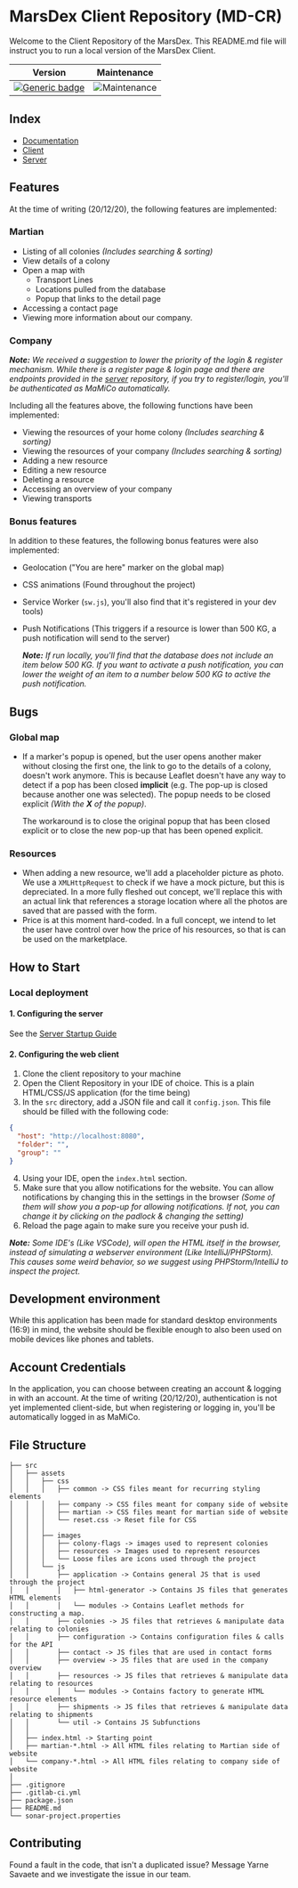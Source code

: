 # MarsDex Client Repository (MD-CR)
Welcome to the Client Repository of the MarsDex. This README.md file will instruct you to run a local version of the MarsDex Client.

|Version|Maintenance|
|---|---|
|[![Generic badge](https://img.shields.io/badge/Version-Live-blue.svg)](https://shields.io/)|![Maintenance](https://img.shields.io/badge/Maintained%3F-yes-green.svg)|

## Index
- [Documentation](https://github.com/BT-Creator/MarsDex-Documentation)
- [Client](https://github.com/BT-Creator/MarsDex-Client)
- [Server](https://github.com/BT-Creator/MarsDex-Server)
  
## Features
At the time of writing (20/12/20), the following features are implemented:
### Martian
- Listing of all colonies  *(Includes searching & sorting)*
- View details of a colony
- Open a map with 
    - Transport Lines
    - Locations pulled from the database
    - Popup that links to the detail page
- Accessing a contact page
- Viewing more information about our company.
### Company
***Note:** We received a suggestion to lower the priority of the login & register mechanism. While there is a register page & login page and there are endpoints provided in the [server](https://github.com/BT-Creator/MarsDex-Server) repository, if you try to register/login, you'll be authenticated as MaMiCo automatically.*

Including all the features above, the following functions have been implemented:
- Viewing the resources of your home colony *(Includes searching & sorting)*
- Viewing the resources of your company *(Includes searching & sorting)*
- Adding a new resource
- Editing a new resource
- Deleting a resource
- Accessing an overview of your company
- Viewing transports

### Bonus features
In addition to these features, the following bonus features were also implemented:
- Geolocation ("You are here" marker on the global map)
- CSS animations (Found throughout the project)
- Service Worker (`sw.js`), you'll also find that it's registered in your dev tools)
- Push Notifications (This triggers if a resource is lower than 500 KG, a push notification will send to the server)

  ***Note:** If run locally, you'll find that the database does not include an item below 500 KG. If you want to activate a push notification, you can lower the weight of an item to a number below 500 KG to active the push notification.*

## Bugs
### Global map
- If a marker's popup is opened, but the user opens another maker without closing the first one, the link to go to the details of a colony, doesn't work anymore.
  This is because Leaflet doesn't have any way to detect if a pop has been closed **implicit** (e.g. The pop-up is closed because another one was selected). The popup needs to be closed explicit *(With the **X** of the popup)*.
  
  The workaround is to close the original popup that has been closed explicit or to close the new pop-up that has been opened explicit. 
### Resources
- When adding a new resource, we'll add a placeholder picture as photo. We use a `XMLHttpRequest` to check if we have a mock picture, but this is depreciated. In a more fully fleshed out concept, we'll replace this with an actual link that references a storage location where all the photos are saved that are passed with the form.
- Price is at this moment hard-coded. In a full concept, we intend to let the user have control over how the price of his resources, so that is can be used on the marketplace.

## How to Start
### Local deployment
#### 1. Configuring the server
See the [Server Startup Guide](https://github.com/BT-Creator/MarsDex-Server#how-to-start)
#### 2. Configuring the web client
1. Clone the client repository to your machine
2. Open the Client Repository in your IDE of choice. This is a plain HTML/CSS/JS application (for the time being)
3. In the `src` directory, add a JSON file and call it `config.json`. This file should be filled with the following code:
```json
{
  "host": "http://localhost:8080",
  "folder": "",
  "group": ""
}
```
4. Using your IDE, open the `index.html` section.
5. Make sure that you allow notifications for the website. You can allow notifications by changing this in the settings in the browser *(Some of them will show you a pop-up for allowing notifications. If not, you can change it by clicking on the padlock & changing the setting)*
6. Reload the page again to make sure you receive your push id.

***Note:** Some IDE's (Like VSCode), will open the HTML itself in the browser, instead of simulating a webserver environment (Like IntelliJ/PHPStorm). This causes some weird behavior, so we suggest using PHPStorm/IntelliJ to inspect the project.*

## Development environment
While this application has been made for standard desktop environments (16:9) in mind, the website should be flexible enough to also been used on mobile devices like phones and tablets.

## Account Credentials
In the application, you can choose between creating an account & logging in with an account. At the time of writing (20/12/20), authentication is not yet implemented client-side, but when registering or logging in, you'll be automatically logged in as MaMiCo.

## File Structure
```
├── src
│   ├── assets
│   │   ├── css
│   │   │   ├── common -> CSS files meant for recurring styling elements
│   │   │   ├── company -> CSS files meant for company side of website
│   │   │   ├── martian -> CSS files meant for martian side of website
│   │   │   └── reset.css -> Reset file for CSS
│   │   │
│   │   ├── images
│   │   │   ├── colony-flags -> images used to represent colonies
│   │   │   ├── resources -> Images used to represent resources
│   │   │   └── Loose files are icons used through the project
│   │   └── js
│   │       ├── application -> Contains general JS that is used through the project
│   │       │   ├── html-generator -> Contains JS files that generates HTML elements
│   │       │   └── modules -> Contains Leaflet methods for constructing a map.
│   │       ├── colonies -> JS files that retrieves & manipulate data relating to colonies
│   │       ├── configuration -> Contains configuration files & calls for the API
│   │       ├── contact -> JS files that are used in contact forms
│   │       ├── overview -> JS files that are used in the company overview
│   │       ├── resources -> JS files that retrieves & manipulate data relating to resources
│   │       │   └── modules -> Contains factory to generate HTML resource elements
│   │       ├── shipments -> JS files that retrieves & manipulate data relating to shipments
│   │       └── util -> Contains JS Subfunctions
│   │
│   ├── index.html -> Starting point
│   ├── martian-*.html -> All HTML files relating to Martian side of website
│   └── company-*.html -> All HTML files relating to company side of website
│   
├── .gitignore
├── .gitlab-ci.yml
├── package.json
├── README.md
└── sonar-project.properties
```
## Contributing
Found a fault in the code, that isn't a duplicated issue? Message Yarne Savaete and we investigate the issue in our team.
